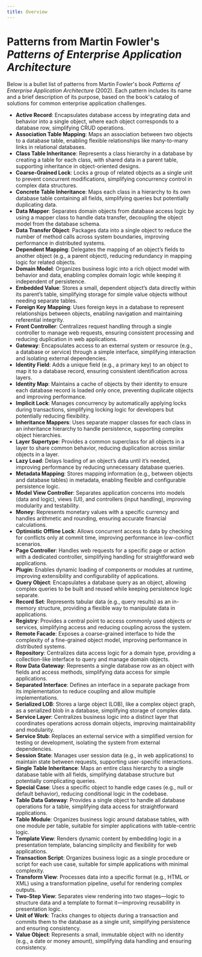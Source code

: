 ```yaml
---
title: Overview
---
```



# Patterns from Martin Fowler's *Patterns of Enterprise Application Architecture*

Below is a bullet list of patterns from Martin Fowler's book *Patterns of Enterprise Application Architecture* (2002). Each pattern includes its name and a brief description of its purpose, based on the book's catalog of solutions for common enterprise application challenges.[](https://martinfowler.com/eaaCatalog/)

- **Active Record**: Encapsulates database access by integrating data and behavior into a single object, where each object corresponds to a database row, simplifying CRUD operations. 
- **Association Table Mapping**: Maps an association between two objects to a database table, enabling flexible relationships like many-to-many links in relational databases.
- **Class Table Inheritance**: Represents a class hierarchy in a database by creating a table for each class, with shared data in a parent table, supporting inheritance in object-oriented designs.
- **Coarse-Grained Lock**: Locks a group of related objects as a single unit to prevent concurrent modifications, simplifying concurrency control in complex data structures.
- **Concrete Table Inheritance**: Maps each class in a hierarchy to its own database table containing all fields, simplifying queries but potentially duplicating data.
- **Data Mapper**: Separates domain objects from database access logic by using a mapper class to handle data transfer, decoupling the object model from the database schema.
- **Data Transfer Object**: Packages data into a single object to reduce the number of method calls across system boundaries, improving performance in distributed systems.
- **Dependent Mapping**: Delegates the mapping of an object’s fields to another object (e.g., a parent object), reducing redundancy in mapping logic for related objects.
- **Domain Model**: Organizes business logic into a rich object model with behavior and data, enabling complex domain logic while keeping it independent of persistence.
- **Embedded Value**: Stores a small, dependent object’s data directly within its parent’s table, simplifying storage for simple value objects without needing separate tables.
- **Foreign Key Mapping**: Uses foreign keys in a database to represent relationships between objects, enabling navigation and maintaining referential integrity.
- **Front Controller**: Centralizes request handling through a single controller to manage web requests, ensuring consistent processing and reducing duplication in web applications.
- **Gateway**: Encapsulates access to an external system or resource (e.g., a database or service) through a simple interface, simplifying interaction and isolating external dependencies.
- **Identity Field**: Adds a unique field (e.g., a primary key) to an object to map it to a database record, ensuring consistent identification across layers.
- **Identity Map**: Maintains a cache of objects by their identity to ensure each database record is loaded only once, preventing duplicate objects and improving performance.
- **Implicit Lock**: Manages concurrency by automatically applying locks during transactions, simplifying locking logic for developers but potentially reducing flexibility.
- **Inheritance Mappers**: Uses separate mapper classes for each class in an inheritance hierarchy to handle persistence, supporting complex object hierarchies.
- **Layer Supertype**: Provides a common superclass for all objects in a layer to share common behavior, reducing duplication across similar objects in a layer.
- **Lazy Load**: Delays loading of an object’s data until it’s needed, improving performance by reducing unnecessary database queries.
- **Metadata Mapping**: Stores mapping information (e.g., between objects and database tables) in metadata, enabling flexible and configurable persistence logic.
- **Model View Controller**: Separates application concerns into models (data and logic), views (UI), and controllers (input handling), improving modularity and testability.
- **Money**: Represents monetary values with a specific currency and handles arithmetic and rounding, ensuring accurate financial calculations.
- **Optimistic Offline Lock**: Allows concurrent access to data by checking for conflicts only at commit time, improving performance in low-conflict scenarios.
- **Page Controller**: Handles web requests for a specific page or action with a dedicated controller, simplifying handling for straightforward web applications.
- **Plugin**: Enables dynamic loading of components or modules at runtime, improving extensibility and configurability of applications.
- **Query Object**: Encapsulates a database query as an object, allowing complex queries to be built and reused while keeping persistence logic separate.
- **Record Set**: Represents tabular data (e.g., query results) as an in-memory structure, providing a flexible way to manipulate data in applications.
- **Registry**: Provides a central point to access commonly used objects or services, simplifying access and reducing coupling across the system.
- **Remote Facade**: Exposes a coarse-grained interface to hide the complexity of a fine-grained object model, improving performance in distributed systems.
- **Repository**: Centralizes data access logic for a domain type, providing a collection-like interface to query and manage domain objects.
- **Row Data Gateway**: Represents a single database row as an object with fields and access methods, simplifying data access for simple applications.
- **Separated Interface**: Defines an interface in a separate package from its implementation to reduce coupling and allow multiple implementations.
- **Serialized LOB**: Stores a large object (LOB), like a complex object graph, as a serialized blob in a database, simplifying storage of complex data.
- **Service Layer**: Centralizes business logic into a distinct layer that coordinates operations across domain objects, improving maintainability and modularity.
- **Service Stub**: Replaces an external service with a simplified version for testing or development, isolating the system from external dependencies.
- **Session State**: Manages user session data (e.g., in web applications) to maintain state between requests, supporting user-specific interactions.
- **Single Table Inheritance**: Maps an entire class hierarchy to a single database table with all fields, simplifying database structure but potentially complicating queries.
- **Special Case**: Uses a specific object to handle edge cases (e.g., null or default behavior), reducing conditional logic in the codebase.
- **Table Data Gateway**: Provides a single object to handle all database operations for a table, simplifying data access for straightforward applications.
- **Table Module**: Organizes business logic around database tables, with one module per table, suitable for simpler applications with table-centric logic.
- **Template View**: Renders dynamic content by embedding logic in a presentation template, balancing simplicity and flexibility for web applications.
- **Transaction Script**: Organizes business logic as a single procedure or script for each use case, suitable for simple applications with minimal complexity.
- **Transform View**: Processes data into a specific format (e.g., HTML or XML) using a transformation pipeline, useful for rendering complex outputs.
- **Two-Step View**: Separates view rendering into two stages—logic to structure data and a template to format it—improving reusability in presentation logic.
- **Unit of Work**: Tracks changes to objects during a transaction and commits them to the database as a single unit, simplifying persistence and ensuring consistency.
- **Value Object**: Represents a small, immutable object with no identity (e.g., a date or money amount), simplifying data handling and ensuring consistency.
